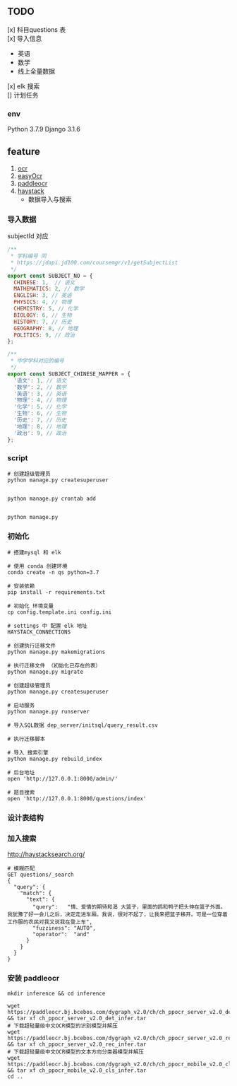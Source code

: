 ## TODO

[x] 科目questions 表  
[x] 导入信息
   - 英语
   - 数学
   - 线上全量数据

[x] elk 搜索   
[] 计划任务  


### env

Python 3.7.9
Django 3.1.6


## feature

1. [ocr](https://github.com/breezedeus/cnocr)
2. [easyOcr](https://github.com/JaidedAI/EasyOCR)
3. [paddleocr](https://github.com/PaddlePaddle/PaddleOCR)
4. [haystack](http://haystacksearch.org/)
    - 数据导入与搜索


### 导入数据
subjectId 对应

```js
/**
 * 学科编号 同
 * https://jdapi.jd100.com/coursemgr/v1/getSubjectList
 */
export const SUBJECT_NO = {
  CHINESE: 1,  // 语文
  MATHEMATICS: 2, // 数学
  ENGLISH: 3, // 英语
  PHYSICS: 4, // 物理
  CHEMISTRY: 5, // 化学
  BIOLOGY: 6, // 生物
  HISTORY: 7, // 历史
  GEOGRAPHY: 8, // 地理
  POLITICS: 9, // 政治
};

/**
 * 中学学科对应的编号
 */
export const SUBJECT_CHINESE_MAPPER = {
  '语文': 1, // 语文
  '数学': 2, // 数学
  '英语': 3, // 英语
  '物理': 4, // 物理
  '化学': 5, // 化学
  '生物': 6, // 生物
  '历史': 7, // 历史
  '地理': 8, // 地理
  '政治': 9, // 政治
};
```


### script

```shell
# 创建超级管理员
python manage.py createsuperuser


python manage.py crontab add


python manage.py 
```

### 初始化

```shell
# 搭建mysql 和 elk

# 使用 conda 创建环境
conda create -n qs python=3.7

# 安装依赖
pip install -r requirements.txt

# 初始化 环境变量
cp config.template.ini config.ini

# settings 中 配置 elk 地址 
HAYSTACK_CONNECTIONS

# 创建执行迁移文件
python manage.py makemigrations

# 执行迁移文件 （初始化已存在的表）
python manage.py migrate

# 创建超级管理员
python manage.py createsuperuser

# 启动服务 
python manage.py runserver

# 导入SQL数据 dep_server/initsql/query_result.csv

# 执行迁移脚本

# 导入 搜索引擎
python manage.py rebuild_index

# 后台地址
open 'http://127.0.0.1:8000/admin/'

# 题目搜索
open 'http://127.0.0.1:8000/questions/index'
```

### 设计表结构



### 加入搜索

http://haystacksearch.org/

```shell
# 模糊匹配
GET questions/_search
{
  "query": {
    "match": {
      "text": {
        "query":   "情、爱情的期待和渴 大篮子，里面的鸥和鸭子把头伸在篮子外面。我犹豫了好一会儿之后，决定走进车厢。我说，很对不起了，让我来把篮子移开。可是一位穿着工作服的农民对我又说我在登上车",
        "fuzziness": "AUTO",
        "operator":  "and"
      }
    }
  }
}
```


###  安装 paddleocr


```shell
mkdir inference && cd inference

wget https://paddleocr.bj.bcebos.com/dygraph_v2.0/ch/ch_ppocr_server_v2.0_det_infer.tar && tar xf ch_ppocr_server_v2.0_det_infer.tar
# 下载超轻量级中文OCR模型的识别模型并解压
wget https://paddleocr.bj.bcebos.com/dygraph_v2.0/ch/ch_ppocr_server_v2.0_rec_infer.tar && tar xf ch_ppocr_server_v2.0_rec_infer.tar
# 下载超轻量级中文OCR模型的文本方向分类器模型并解压
wget https://paddleocr.bj.bcebos.com/dygraph_v2.0/ch/ch_ppocr_mobile_v2.0_cls_infer.tar && tar xf ch_ppocr_mobile_v2.0_cls_infer.tar
cd ..
```